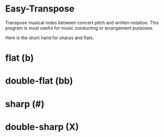 # Easy-Transpose
Transpose musical notes between concert pitch and written notation. This program is most useful for music conducting or arrangement purposes.

Here is the short hand for sharps and flats.
# flat (b)
# double-flat (bb)
# sharp (#)   
# double-sharp (X)
